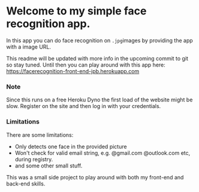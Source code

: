 # Welcome to my simple face recognition app.
In this app you can do face recognition on `.jpg`images by providing the app with a image URL.


This readme will be updated with more info in the upcoming commit to git so stay tuned.
Until then you can play around with this app here: https://facerecognition-front-end-jpb.herokuapp.com

### Note
Since this runs on a free Heroku Dyno the first load of the website might be slow.
Register on the site and then log in with your credentials.

### Limitations
There are some limitations:
* Only detects one face in the provided picture
* Won't check for valid email string, e.g. @gmail.com @outlook.com etc, during registry.
* and some other small stuff.

This was a small side project to play around with both my front-end and back-end skills.
